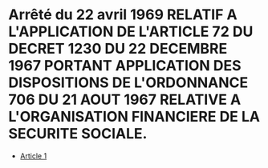 # Arrêté du 22 avril 1969 RELATIF A L'APPLICATION DE L'ARTICLE 72 DU DECRET 1230 DU 22 DECEMBRE 1967 PORTANT APPLICATION DES DISPOSITIONS DE L'ORDONNANCE 706 DU 21 AOUT 1967 RELATIVE A L'ORGANISATION FINANCIERE DE LA SECURITE SOCIALE.

- [Article 1](article-1.md)
